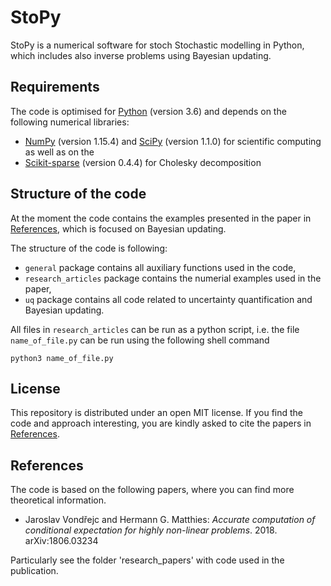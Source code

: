StoPy
========

StoPy is a numerical software for stoch Stochastic modelling in Python, which includes also inverse problems using Bayesian updating.


## Requirements
The code is optimised for [Python](https://www.python.org) (version 3.6) and
depends on the following numerical libraries:
- [NumPy](http://www.numpy.org) (version 1.15.4) and [SciPy](https://www.scipy.org) (version 1.1.0) for scientific computing as well as on the
- [Scikit-sparse](https://pypi.org/project/scikit-sparse/) (version 0.4.4) for Cholesky decomposition

## Structure of the code
At the moment the code contains the examples presented in the paper in [References](#references),
which is focused on Bayesian updating.

The structure of the code is following:

- `general` package contains all auxiliary functions used in the code,
- `research_articles` package contains the numerial examples used in the paper,
- `uq` package contains all code related to uncertainty quantification and Bayesian updating.


All files in `research_articles` can be run as a python script,
i.e. the file `name_of_file.py` can be run using the following shell command

```
python3 name_of_file.py
```


## License
This repository is distributed under an open MIT license.
If you find the code and approach interesting, you are kindly asked to cite the papers
in [References](#references).

## References
The code is based on the following papers, where you can find more theoretical information.

- Jaroslav Vondřejc and Hermann G. Matthies: *Accurate computation of conditional expectation for highly non-linear problems*. 2018. arXiv:1806.03234

 Particularly see the folder 'research_papers' with code used in the publication.
